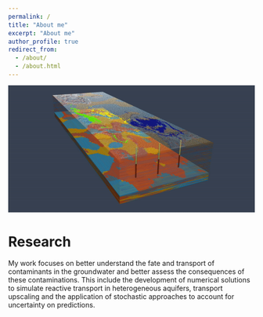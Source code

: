 ```yaml
---
permalink: /
title: "About me"
excerpt: "About me"
author_profile: true
redirect_from:
  - /about/
  - /about.html
---
```


<img src="images/plume animation.gif" alt="Plume">

Research
======
My work focuses on better understand the fate and transport of contaminants in the groundwater and better assess the consequences of these contaminations. This include the development of numerical solutions to simulate reactive transport in heterogeneous aquifers, transport upscaling and the application of stochastic approaches to account for uncertainty on predictions.

